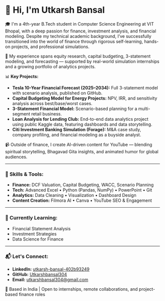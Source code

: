 # 👋 Hi, I'm Utkarsh Bansal

🎓 I'm a 4th-year B.Tech student in Computer Science Engineering at VIT Bhopal, with a deep passion for finance, investment analysis, and financial modeling. Despite my technical academic background, I’ve successfully transitioned into the world of finance through rigorous self-learning, hands-on projects, and professional simulations.

💼 My experience spans equity research, capital budgeting, 3-statement modeling, and forecasting — supported by real-world simulation internships and a growing portfolio of analytics projects.

📊 **Key Projects:**
- **Tesla 10-Year Financial Forecast (2025–2034):** Full 3-statement model with scenario analysis, published on GitHub.
- **Capital Budgeting Model for Energy Projects:** NPV, IRR, and sensitivity analysis across best/base/worst cases.
- **3-Statement Financial Model:** Scenario-based planning for a multi-segment retail business.
- **Loan Analysis for Lending Club:** End-to-end data analytics project using public Kaggle data, featuring dashboards and data storytelling.
- **Citi Investment Banking Simulation (Forage):** M&A case study, company profiling, and financial modeling as a buyside analyst.

📹 Outside of finance, I create AI-driven content for YouTube — blending spiritual storytelling, Bhagavad Gita insights, and animated humor for global audiences.

---

### 🧰 Skills & Tools:
- **Finance:** DCF Valuation, Capital Budgeting, WACC, Scenario Planning
- **Tech:** Advanced Excel • Python (Pandas, NumPy) • PowerPoint • Git
- **Analytics:** Data Cleaning • Visualization • Dashboard Design
- **Content Creation:** Filmora AI • Canva • YouTube SEO & Engagement

---

### 🌱 Currently Learning:
- Financial Statement Analysis
- Investment Strategies
- Data Science for Finance

---

### 📬 Let's Connect:
- **LinkedIn:** [utkarsh-bansal-402b93249](https://www.linkedin.com/in/utkarsh-bansal-402b93249/)
- **GitHub:** [Utkarshbansal304](https://github.com/Utkarshbansal304)
- **Email:** utkarshbansal304@gmail.com

📍 Based in India | Open to internships, remote collaborations, and project-based finance roles
